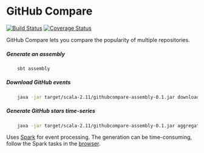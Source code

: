 # GitHub Compare
[![Build Status](https://travis-ci.org/mlucchini/githubcompare.svg?branch=master)](https://travis-ci.org/mlucchini/githubcompare)
[![Coverage Status](https://coveralls.io/repos/mlucchini/githubcompare/badge.svg?branch=master&service=github)](https://coveralls.io/github/mlucchini/githubcompare?branch=master)

GitHub Compare lets you compare the popularity of multiple repositories.

##### Generate an assembly

```sh
	sbt assembly
```

##### Download GitHub events

```sh
	java -jar target/scala-2.11/githubcompare-assembly-0.1.jar download [options]
```

##### Generate GitHub stars time-series

```sh
	java -jar target/scala-2.11/githubcompare-assembly-0.1.jar aggregate [options]
```

Uses [Spark](http://spark.apache.org) for event processing.
The generation can be time-consuming, follow the Spark tasks in the [browser](http://localhost:4040).
